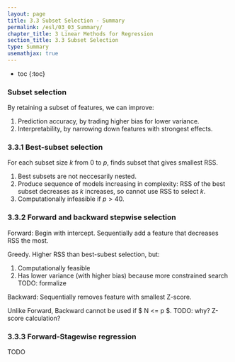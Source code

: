 ```yaml
---
layout: page
title: 3.3 Subset Selection - Summary
permalink: /esl/03_03_Summary/
chapter_title: 3 Linear Methods for Regression
section_title: 3.3 Subset Selection
type: Summary
usemathjax: true
---
```


* toc
{:toc}

### Subset selection

By retaining a subset of features, we can improve:
1. Prediction accuracy, by trading higher bias for lower variance.
2. Interpretability, by narrowing down features with strongest effects.

### 3.3.1 Best-subset selection

For each subset size $k$ from $0$ to $p$, finds subset that gives smallest RSS. 

1. Best subsets are not neccesarily nested.
2. Produce sequence of models increasing in complexity: RSS of the best subset decreases as $k$ increases, so cannot use RSS to select $k$.
3. Computationally infeasible if $p > 40$.

### 3.3.2 Forward and backward stepwise selection

Forward: Begin with intercept. Sequentially add a feature that decreases RSS the most.

Greedy. Higher RSS than best-subest selection, but: 
1. Computationally feasible
2. Has lower variance (with higher bias) because more constrained search TODO: formalize

Backward: Sequentially removes feature with smallest Z-score.

Unlike Forward, Backward cannot be used if $ N <= p $. TODO: why? Z-score calculation?

### 3.3.3 Forward-Stagewise regression

TODO